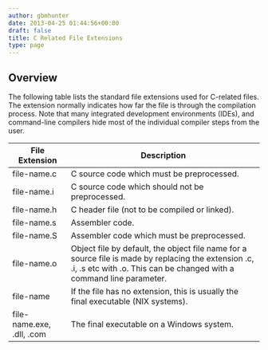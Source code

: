 ```yaml
---
author: gbmhunter
date: 2013-04-25 01:44:56+00:00
draft: false
title: C Related File Extensions
type: page
---
```


## Overview

The following table lists the standard file extensions used for C-related files. The extension normally indicates how far the file is through the compilation process. Note that many integrated development environments (IDEs), and command-line compilers hide most of the individual compiler steps from the user.

<table>
  <thead>
    <tr>
      <th>File Extension</th>
      <th>Description</th>
    </tr>
  </thead>
  <tbody>
    <tr>
      <td>file-name.c</td>
      <td >C source code which must be preprocessed.</td>
    </tr>
    <tr>
      <td>file-name.i</td>
      <td>C source code which should not be preprocessed.</td>
    </tr>
    <tr>
      <td>file-name.h</td>
      <td>C header file (not to be compiled or linked).</td>
    </tr>
    <tr>
      <td>file-name.s</td>
      <td>Assembler code.</td>
    </tr>
    <tr >
      <td>file-name.S</td>
      <td>Assembler code which must be preprocessed.</td>
    </tr>
    <tr>
      <td>file-name.o</td>
      <td>Object file by default, the object file name for a source file is made by replacing the extension .c, .i, .s etc with .o. This can be changed with a command line parameter.</td>
    </tr>
    <tr>
      <td>file-name</td>
      <td>If the file has no extension, this is usually the final executable (NIX systems).</td>
    </tr>
    <tr>
      <td>file-name.exe, .dll, .com</td>
      <td>The final executable on a Windows system.</td>
    </tr>
  </tbody>
</table>
